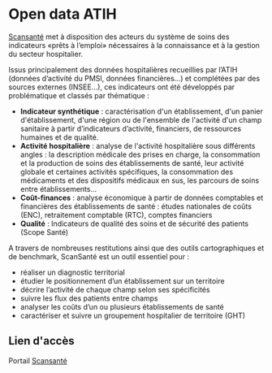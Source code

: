# Open data ATIH
<!-- SPDX-License-Identifier: MPL-2.0 -->

[Scansanté](https://www.scansante.fr/) met à disposition des acteurs du système de soins des indicateurs «prêts à l’emploi» nécessaires à la connaissance et à la gestion du secteur hospitalier.

Issus principalement des données hospitalières recueillies par l’ATIH (données d’activité du PMSI, données financières…) et complétées par des sources externes (INSEE…), ces indicateurs ont été développés par problématique et classés par thématique : 
* **Indicateur synthétique** : caractérisation d'un établissement, d'un panier d'établissement, d'une région ou de l'ensemble de l'activité d'un champ sanitaire à partir d’indicateurs d’activité, financiers, de ressources humaines et de qualité.
* **Activité hospitalière** : analyse de l'activité hospitalière sous différents angles : la description médicale des prises en charge, la consommation et la production de soins des établissements de santé, leur activité globale et certaines activités spécifiques, la consommation des médicaments et des dispositifs médicaux en sus, les parcours de soins entre établissements…
* **Coût-finances** : analyse économique à partir de données comptables et financières des établissements de santé : études nationales de coûts (ENC), retraitement comptable (RTC), comptes financiers
* **Qualité** : Indicateurs de qualité des soins et de sécurité des patients (Scope Santé)

A travers de nombreuses restitutions ainsi que des outils cartographiques et de benchmark, ScanSanté est un outil essentiel pour :
- réaliser un diagnostic territorial 
- étudier le positionnement d’un établissement sur un territoire 
- décrire l’activité de chaque champ selon ses spécificités 
- suivre les flux des patients entre champs
- analyser les coûts d’un ou plusieurs établissements de santé
- caractériser et suivre un groupement hospitalier de territoire (GHT)

## Lien d'accès
Portail [Scansanté](https://www.scansante.fr/)
